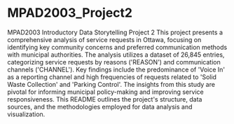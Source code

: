 # MPAD2003_Project2
MPAD2003 Introductory Data Storytelling Project 2
This project presents a comprehensive analysis of service requests in Ottawa, focusing on identifying key community concerns and preferred communication methods with municipal authorities. The analysis utilizes a dataset of 26,845 entries, categorizing service requests by reasons ('REASON') and communication channels ('CHANNEL'). Key findings include the predominance of 'Voice In' as a reporting channel and high frequencies of requests related to 'Solid Waste Collection' and 'Parking Control'. The insights from this study are pivotal for informing municipal policy-making and improving service responsiveness. This README outlines the project's structure, data sources, and the methodologies employed for data analysis and visualization.
